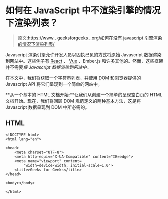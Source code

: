# 如何在 JavaScript 中不渲染引擎的情况下渲染列表？

> 原文:[https://www . geeksforgeeks . org/如何在没有 javascript 引擎渲染的情况下渲染列表/](https://www.geeksforgeeks.org/how-to-render-a-list-without-render-a-engine-in-javascript/)

Javascript 渲染引擎允许开发人员以固执己见的方式将原始 Javascript 数据渲染到网站中。这些例子有 [React](https://www.geeksforgeeks.org/reactjs-rendering-elements/) 、 [Vue](https://www.geeksforgeeks.org/vue-js-declarative-rendering/) 、Ember.js 和许多其他的。然而，这些框架并不需要*将 Javascript 数据渲染到网站中。*

在本文中，我们将获取一个字符串列表，并使用 DOM 和浏览器提供的 Javascript API 将它们呈现到一个简单的网站中。

**从一个基本的 HTML 文档开始:**让我们从创建一个简单的呈现空白页的 HTML 文档开始。现在，我们将回顾 DOM 规范定义的两种基本方法，这是将 Javascript 数据呈现到 DOM 中所必需的。

## HTML

```
<!DOCTYPE html>
<html lang="en">

<head>
    <meta charset="UTF-8">
    <meta http-equiv="X-UA-Compatible" content="IE=edge">
    <meta name="viewport" content=
        "width=device-width, initial-scale=1.0">
    <title>Geeks for Geeks</title>
</head>

<body></body>

</html>
```